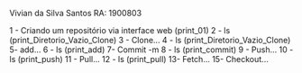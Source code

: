 Vivian da Silva Santos
RA: 1900803

1 - Criando um repositório via interface web (print_01) 
2 - ls (print_Diretorio_Vazio_Clone)
3 - Clone... 
4 - ls (print_Diretorio_Vazio_Clone)
5- add... 
6 - ls (print_add)
7- Commit -m 
8 - ls (print_commit)
9 - Push...
10 - ls (print_push)
11 - Pull...
12 - ls (print_pull)
13- Fetch...
15- Checkout...
